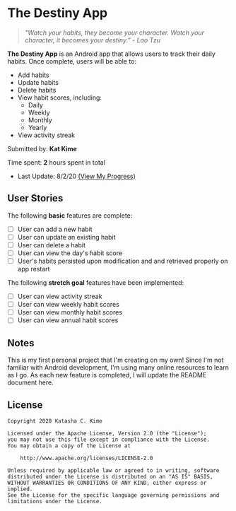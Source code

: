 # The Destiny App

> *"Watch your habits, they become your character. Watch your character, it becomes your destiny.” - Lao Tzu*

**The Destiny App** is an Android app that allows users to track their daily habits. Once complete, users will be able to:
 - Add habits
 - Update habits
 - Delete habits
 - View habit scores, including:
    - Daily
    - Weekly
    - Monthly
    - Yearly
 - View activity streak

Submitted by: **Kat Kime**

Time spent: **2** hours spent in total
  - Last Update: 8/2/20 [(View My Progress)](https://twitter.com/katexcellence/status/1289978879830970369)

## User Stories

The following **basic** features are complete:

* [ ] User can add a new habit
* [ ] User can update an existing habit
* [ ] User can delete a habit
* [ ] User can view the day's habit score
* [ ] User's habits persisted upon modification and and retrieved properly on app restart

The following **stretch goal** features have been implemented:
* [ ] User can view activity streak
* [ ] User can view weekly habit scores
* [ ] User can view monthly habit scores
* [ ] User can view annual habit scores

## Notes

This is my first personal project that I'm creating on my own! Since I'm not familiar with Android development, I'm using many online resources to learn as I go. As each new feature is completed, I will update the README document here.

## License

    Copyright 2020 Katasha C. Kime

    Licensed under the Apache License, Version 2.0 (the "License");
    you may not use this file except in compliance with the License.
    You may obtain a copy of the License at

        http://www.apache.org/licenses/LICENSE-2.0

    Unless required by applicable law or agreed to in writing, software
    distributed under the License is distributed on an "AS IS" BASIS,
    WITHOUT WARRANTIES OR CONDITIONS OF ANY KIND, either express or implied.
    See the License for the specific language governing permissions and
    limitations under the License.
